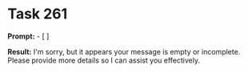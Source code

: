 # Task 261

**Prompt:** - [ ]

**Result:**
I'm sorry, but it appears your message is empty or incomplete. Please provide more details so I can assist you effectively.
